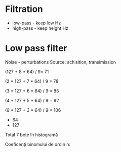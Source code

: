 # Filtration

- low-pass - keep low Hz
- high-pass - keep height Hz

# Low pass filter

Noise - perturbations
	Source: achisition, transimission

(127 + 8 * 64) / 9= 71

(2 * 127 + 7 * 64) / 9 = 78

(3 * 127 + 6 * 64) / 9 = 85

(4 * 127 + 5 * 64) / 9 = 92

(6 * 127 + 3 * 64) / 9 = 106

+ 64
+ 127

Total 7 bețe în histogramă

Coeficenți binomului de ordin n:

